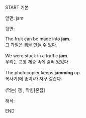 START
기본

앞면:
jam


뒷면:
<div><div>The fruit can be made into <strong>jam</strong>. </div><div><div>그 과일은 잼을 만들 수 있다.</div></div></div><div><br></div><div><div>We were stuck in a traffic <strong>jam</strong>. </div><div><div>우리는 교통 체증 속에 갇혀 있었다.</div></div></div><div><br></div><div><div>The photocopier keeps <b>jamming</b> up. </div><div>복사기(에 종이)가 자꾸 걸린다.</div></div><div><br></div><div>(먹는) 잼 , 막힘[혼잡]</div>


해석:
<!--ID: 1746614454147-->
END